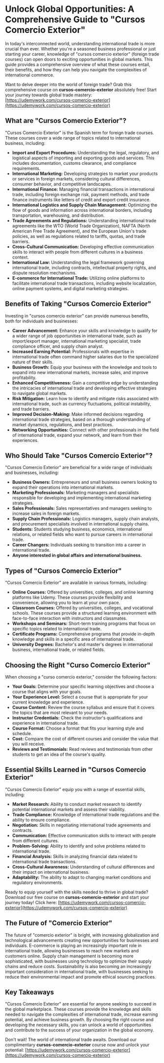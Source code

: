 # Unlock Global Opportunities: A Comprehensive Guide to "Cursos Comercio Exterior"

In today's interconnected world, understanding international trade is more crucial than ever. Whether you're a seasoned business professional or just starting your career, knowledge of "cursos comercio exterior" (foreign trade courses) can open doors to exciting opportunities in global markets. This guide provides a comprehensive overview of what these courses entail, their benefits, and how they can help you navigate the complexities of international commerce.

Want to delve deeper into the world of foreign trade? Grab this comprehensive course on **cursos-comercio-exterior** absolutely free! Start your journey towards global trade mastery: [https://udemywork.com/cursos-comercio-exterior](https://udemywork.com/cursos-comercio-exterior)

## What are "Cursos Comercio Exterior"?

"Cursos Comercio Exterior" is the Spanish term for foreign trade courses. These courses cover a wide range of topics related to international business, including:

*   **Import and Export Procedures:** Understanding the legal, regulatory, and logistical aspects of importing and exporting goods and services. This includes documentation, customs clearance, and compliance requirements.
*   **International Marketing:** Developing strategies to market your products or services in foreign markets, considering cultural differences, consumer behavior, and competitive landscapes.
*   **International Finance:** Managing financial transactions in international trade, including foreign exchange risk, payment methods, and trade finance instruments like letters of credit and export credit insurance.
*   **International Logistics and Supply Chain Management:** Optimizing the flow of goods and information across international borders, including transportation, warehousing, and distribution.
*   **Trade Agreements and Regulations:** Understanding international trade agreements like the WTO (World Trade Organization), NAFTA (North American Free Trade Agreement), and the European Union's trade policies, as well as regulations related to tariffs, quotas, and trade barriers.
*   **Cross-Cultural Communication:** Developing effective communication skills to interact with people from different cultures in a business context.
*   **International Law:** Understanding the legal framework governing international trade, including contracts, intellectual property rights, and dispute resolution mechanisms.
*   **E-commerce for International Trade:** Utilizing online platforms to facilitate international trade transactions, including website localization, online payment systems, and digital marketing strategies.

## Benefits of Taking "Cursos Comercio Exterior"

Investing in "cursos comercio exterior" can provide numerous benefits, both for individuals and businesses:

*   **Career Advancement:** Enhance your skills and knowledge to qualify for a wider range of job opportunities in international trade, such as import/export manager, international marketing specialist, trade compliance officer, and supply chain analyst.
*   **Increased Earning Potential:** Professionals with expertise in international trade often command higher salaries due to the specialized nature of their skills.
*   **Business Growth:** Equip your business with the knowledge and tools to expand into new international markets, increase sales, and improve profitability.
*   **Enhanced Competitiveness:** Gain a competitive edge by understanding the intricacies of international trade and developing effective strategies to navigate global markets.
*   **Risk Mitigation:** Learn how to identify and mitigate risks associated with international trade, such as currency fluctuations, political instability, and trade barriers.
*   **Improved Decision-Making:** Make informed decisions regarding international trade strategies, based on a thorough understanding of market dynamics, regulations, and best practices.
*   **Networking Opportunities:** Connect with other professionals in the field of international trade, expand your network, and learn from their experiences.

## Who Should Take "Cursos Comercio Exterior"?

"Cursos Comercio Exterior" are beneficial for a wide range of individuals and businesses, including:

*   **Business Owners:** Entrepreneurs and small business owners looking to expand their operations into international markets.
*   **Marketing Professionals:** Marketing managers and specialists responsible for developing and implementing international marketing strategies.
*   **Sales Professionals:** Sales representatives and managers seeking to increase sales in foreign markets.
*   **Supply Chain Professionals:** Logistics managers, supply chain analysts, and procurement specialists involved in international supply chains.
*   **Students:** Students studying business, economics, international relations, or related fields who want to pursue careers in international trade.
*   **Career Changers:** Individuals seeking to transition into a career in international trade.
*   **Anyone interested in global affairs and international business.**

## Types of "Cursos Comercio Exterior"

"Cursos Comercio Exterior" are available in various formats, including:

*   **Online Courses:** Offered by universities, colleges, and online learning platforms like Udemy. These courses provide flexibility and convenience, allowing you to learn at your own pace.
*   **Classroom Courses:** Offered by universities, colleges, and vocational schools. These courses provide a structured learning environment with face-to-face interaction with instructors and classmates.
*   **Workshops and Seminars:** Short-term training programs that focus on specific topics related to international trade.
*   **Certificate Programs:** Comprehensive programs that provide in-depth knowledge and skills in a specific area of international trade.
*   **University Degrees:** Bachelor's and master's degrees in international business, international trade, or related fields.

## Choosing the Right "Curso Comercio Exterior"

When choosing a "curso comercio exterior," consider the following factors:

*   **Your Goals:** Determine your specific learning objectives and choose a course that aligns with your goals.
*   **Your Experience Level:** Select a course that is appropriate for your current knowledge and experience.
*   **Course Content:** Review the course syllabus and ensure that it covers the topics that are most relevant to your needs.
*   **Instructor Credentials:** Check the instructor's qualifications and experience in international trade.
*   **Course Format:** Choose a format that fits your learning style and schedule.
*   **Cost:** Compare the cost of different courses and consider the value that you will receive.
*   **Reviews and Testimonials:** Read reviews and testimonials from other students to get an idea of the course's quality.

## Essential Skills Learned in "Cursos Comercio Exterior"

"Cursos Comercio Exterior" equip you with a range of essential skills, including:

*   **Market Research:** Ability to conduct market research to identify potential international markets and assess their viability.
*   **Trade Compliance:** Knowledge of international trade regulations and the ability to ensure compliance.
*   **Negotiation:** Skills in negotiating international trade agreements and contracts.
*   **Communication:** Effective communication skills to interact with people from different cultures.
*   **Problem-Solving:** Ability to identify and solve problems related to international trade.
*   **Financial Analysis:** Skills in analyzing financial data related to international trade transactions.
*   **Cross-Cultural Awareness:** Understanding of cultural differences and their impact on international business.
*   **Adaptability:** The ability to adapt to changing market conditions and regulatory environments.

Ready to equip yourself with the skills needed to thrive in global trade? Download our free course on **cursos-comercio-exterior** and start your journey today! Click here: [https://udemywork.com/cursos-comercio-exterior](https://udemywork.com/cursos-comercio-exterior)

## The Future of "Comercio Exterior"

The future of "comercio exterior" is bright, with increasing globalization and technological advancements creating new opportunities for businesses and individuals. E-commerce is playing an increasingly important role in international trade, allowing businesses to reach new markets and customers online. Supply chain management is becoming more sophisticated, with businesses using technology to optimize their supply chains and reduce costs. Sustainability is also becoming an increasingly important consideration in international trade, with businesses seeking to reduce their environmental impact and promote ethical sourcing practices.

## Key Takeaways

"Cursos Comercio Exterior" are essential for anyone seeking to succeed in the global marketplace. These courses provide the knowledge and skills needed to navigate the complexities of international trade, increase earning potential, and achieve business growth. By choosing the right course and developing the necessary skills, you can unlock a world of opportunities and contribute to the success of your organization in the global economy.

Don't wait! The world of international trade awaits. Download our complimentary **cursos-comercio-exterior** course now and unlock your potential: [https://udemywork.com/cursos-comercio-exterior](https://udemywork.com/cursos-comercio-exterior)
